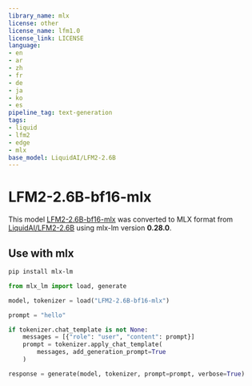 ```yaml
---
library_name: mlx
license: other
license_name: lfm1.0
license_link: LICENSE
language:
- en
- ar
- zh
- fr
- de
- ja
- ko
- es
pipeline_tag: text-generation
tags:
- liquid
- lfm2
- edge
- mlx
base_model: LiquidAI/LFM2-2.6B
---
```


# LFM2-2.6B-bf16-mlx

This model [LFM2-2.6B-bf16-mlx](https://huggingface.co/LFM2-2.6B-bf16-mlx) was
converted to MLX format from [LiquidAI/LFM2-2.6B](https://huggingface.co/LiquidAI/LFM2-2.6B)
using mlx-lm version **0.28.0**.

## Use with mlx

```bash
pip install mlx-lm
```

```python
from mlx_lm import load, generate

model, tokenizer = load("LFM2-2.6B-bf16-mlx")

prompt = "hello"

if tokenizer.chat_template is not None:
    messages = [{"role": "user", "content": prompt}]
    prompt = tokenizer.apply_chat_template(
        messages, add_generation_prompt=True
    )

response = generate(model, tokenizer, prompt=prompt, verbose=True)
```
